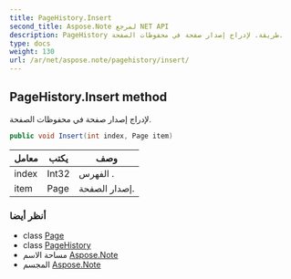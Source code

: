 ```yaml
---
title: PageHistory.Insert
second_title: Aspose.Note لمرجع NET API
description: PageHistory طريقة. لإدراج إصدار صفحة في محفوظات الصفحة.
type: docs
weight: 130
url: /ar/net/aspose.note/pagehistory/insert/
---
```

## PageHistory.Insert method

لإدراج إصدار صفحة في محفوظات الصفحة.

```csharp
public void Insert(int index, Page item)
```

| معامل | يكتب | وصف |
| --- | --- | --- |
| index | Int32 | الفهرس . |
| item | Page | إصدار الصفحة. |

### أنظر أيضا

* class [Page](../../page/)
* class [PageHistory](../)
* مساحة الاسم [Aspose.Note](../../pagehistory/)
* المجسم [Aspose.Note](../../../)


